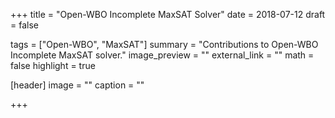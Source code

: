 +++
title = "Open-WBO Incomplete MaxSAT Solver"
date = 2018-07-12
draft = false

tags = ["Open-WBO", "MaxSAT"]
summary = "Contributions to Open-WBO Incomplete MaxSAT solver."
image_preview = ""
external_link = ""
math = false
highlight = true

[header]
image = ""
caption = ""

+++
